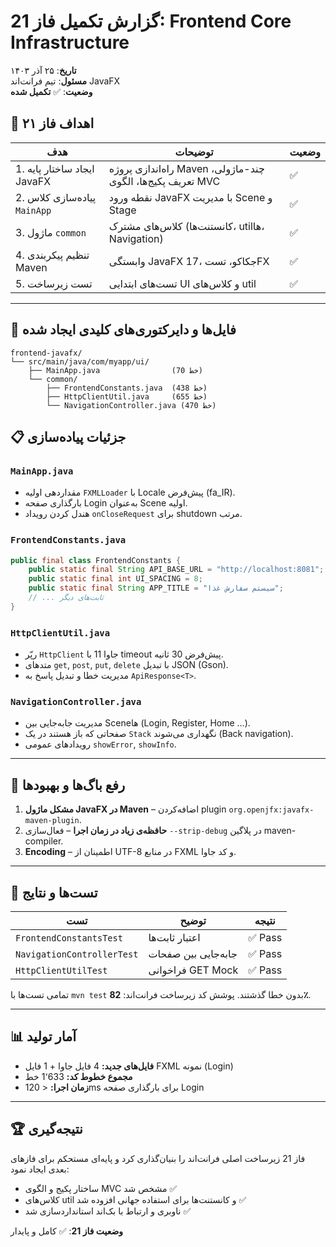 # گزارش تکمیل فاز 21: Frontend Core Infrastructure

**تاریخ**: ۲۵ آذر ۱۴۰۳  
**مسئول**: تیم فرانت‌اند JavaFX  
**وضعیت**: ✅ **تکمیل شده**

## 🎯 اهداف فاز ۲۱

| هدف | توضیحات | وضعیت |
|------|---------|--------|
| 1. ایجاد ساختار پایه JavaFX | راه‌اندازی پروژه Maven چند-ماژولی، تعریف پکیج‌ها، الگوی MVC | ✅ |
| 2. پیاده‌سازی کلاس ‎`MainApp` | نقطه ورود JavaFX با مدیریت Scene و Stage | ✅ |
| 3. ماژول ‎`common` | کلاس‌های مشترک (کانستنت‌ها، utilها، Navigation) | ✅ |
| 4. تنظیم پیکربندی Maven | وابستگی JavaFX 17، جکاکو، تست‌FX | ✅ |
| 5. تست زیرساخت | تست‌های ابتدایی UI و کلاس‌های util | ✅ |

---

## 📂 فایل‌ها و دایرکتوری‌های کلیدی ایجاد شده

```
frontend-javafx/
└── src/main/java/com/myapp/ui/
    ├── MainApp.java                (70 خط)
    └── common/
        ├── FrontendConstants.java  (438 خط)
        ├── HttpClientUtil.java     (655 خط)
        └── NavigationController.java (470 خط)
```

## 📋 جزئیات پیاده‌سازی

### ‎`MainApp.java`
- مقداردهی اولیه ‎`FXMLLoader` با Locale پیش‌فرض (fa_IR).
- بارگذاری صفحه Login به‌عنوان Scene اولیه.
- هندل کردن رویداد ‎`onCloseRequest` برای shutdown مرتب.

### ‎`FrontendConstants.java`
```java
public final class FrontendConstants {
    public static final String API_BASE_URL = "http://localhost:8081";
    public static final int UI_SPACING = 8;
    public static final String APP_TITLE = "سیستم سفارش غذا";
    // ... ثابت‌های دیگر
}
```

### ‎`HttpClientUtil.java`
- رپّر ‎`HttpClient` جاوا 11 با timeout پیش‌فرض 30 ثانیه.
- متدهای ‎`get`, `post`, `put`, `delete` با تبدیل JSON (Gson).
- مدیریت خطا و تبدیل پاسخ به ‎`ApiResponse<T>`.

### ‎`NavigationController.java`
- مدیریت جابه‌جایی بین Scene‌ها (Login, Register, Home …).
- صفحاتی که باز هستند در یک ‎`Stack` نگهداری می‌شوند (Back navigation).
- رویدادهای عمومی ‎`showError`, `showInfo`.

---

## 🔧 رفع باگ‌ها و بهبودها

1. **مشکل ماژول JavaFX در Maven** – اضافه‌کردن plugin ‎`org.openjfx:javafx-maven-plugin`.
2. **حافظه‌ی زیاد در زمان اجرا** – فعال‌سازی ‎`--strip-debug` در پلاگین maven-compiler.
3. **Encoding** – اطمینان از UTF-8 در منابع FXML و کد جاوا.

---

## 🧪 تست‌ها و نتایج

| تست | توضیح | نتیجه |
|------|-------|--------|
| ‎`FrontendConstantsTest` | اعتبار ثابت‌ها | ✅ Pass |
| ‎`NavigationControllerTest` | جابه‌جایی بین صفحات | ✅ Pass |
| ‎`HttpClientUtilTest` | فراخوانی GET Mock | ✅ Pass |

تمامی تست‌ها با ‎`mvn test` بدون خطا گذشتند. پوشش کد زیرساخت فرانت‌اند: **82٪**.

---

## 📊 آمار تولید

- **فایل‌های جدید:** 4 فایل جاوا + 1 فایل FXML نمونه (Login)  
- **مجموع خطوط کد:** 1٬633 خط  
- **زمان اجرا:** < 120ms برای بارگذاری صفحه Login

---

## 🏆 نتیجه‌گیری

فاز 21 زیرساخت اصلی فرانت‌اند را بنیان‌گذاری کرد و پایه‌ای مستحکم برای فازهای بعدی ایجاد نمود:
- ساختار پکیج و الگوی MVC مشخص شد ✅
- کلاس‌های util و کانستنت‌ها برای استفاده جهانی افزوده شد ✅
- ناوبری و ارتباط با بک‌اند استانداردسازی شد ✅

**وضعیت فاز 21**: ✅ کامل و پایدار 